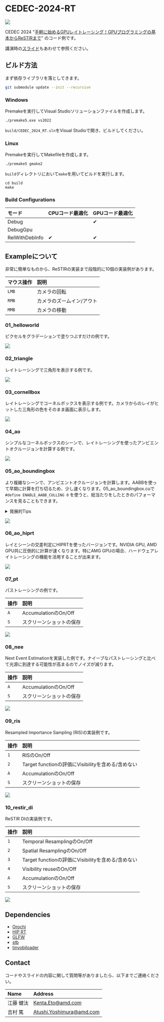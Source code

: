 # CEDEC-2024-RT

![](img/10.png)

CEDEC 2024 "[手軽に始めるGPUレイトレーシング！GPUプログラミングの基本からReSTIRまで](https://cedec.cesa.or.jp/2024/session/detail/s6607f1689d540/)" のコード例です。

講演時の[スライド](https://github.com/yumcyaWiz/CEDEC-2024-RT/blob/main/docs/CEDEC2024_RT.pdf)もあわせて参照ください。

## ビルド方法

まず依存ライブラリを落としてきます。

```bash
git submodule update --init --recursive
```

### Windows

Premakeを実行してVisual Studioソリューションファイルを作成します。

```bash
./premake5.exe vs2022
```

`build/CEDEC_2024_RT.sln`をVisual Studioで開き、ビルドしてください。

### Linux

Premakeを実行してMakefileを作成します。

```bash
./premake5 gmake2
```

`build`ディレクトリにおいて`make`を用いてビルドを実行します。

```
cd build
make
```

### Build Configurations

|モード|CPUコード最適化|GPUコード最適化|
|:--|:--|:--|
|Debug||✔|
|DebugGpu|||
|RelWithDebInfo|✔|✔|

## Exampleについて

非常に簡単なものから、ReSTIRの実装まで段階的に10個の実装例があります。

|マウス操作|説明|
|:--|:--|
|`LMB`|カメラの回転|
|`RMB`|カメラのズームイン/アウト|
|`MMB`|カメラの移動|

### 01_helloworld

ピクセルをグラデーションで塗りつぶすだけの例です。

![](img/1.png)

### 02_triangle

レイトレーシングで三角形を表示する例です。

![](img/2.png)

### 03_cornellbox

レイトレーシングでコーネルボックスを表示する例です。カメラからのレイがヒットした三角形の色をそのまま画面に表示します。

![](img/3.png)

### 04_ao

シンプルなコーネルボックスのシーンで、レイトレーシングを使ったアンビエントオクルージョンを計算する例です。

![](img/4.png)

### 05_ao_boundingbox

より複雑なシーンで、アンビエントオクルージョンを計算します。AABBを使って早期に計算を打ち切るため、少し速くなります。05_ao_boundingbox.cuで `#define ENABLE_AABB_CULLING 0` を使うと、総当たりをしたときのパフォーマンスを見ることもできます。
<details>

<summary>発展的Tips</summary>

`#define ENABLE_AABB_WARP_LEVEL_CULLING 1` を使うと、32個を一つにまとめたAABBでさらにもう一段階層的なカリングを行います。

</details>

![](img/5.png)

### 06_ao_hiprt

レイとシーンの交差判定にHIPRTを使ったバージョンです。NVIDIA GPU, AMD GPU共に圧倒的に計算が速くなります。特にAMG GPUの場合、ハードウェアレイトレーシングの機能を活用することが出来ます。

![](img/6.png)

### 07_pt

パストレーシングの例です。

|操作|説明|
|:--|:--|
|`A`|AccumulationのOn/Off|
|`S`|スクリーンショットの保存|

![](img/7.png)

### 08_nee

Next Event Estimationを実装した例です。ナイーブなパストレーシングと比べて光源に到達する可能性が高まるのでノイズが減ります。

|操作|説明|
|:--|:--|
|`A`|AccumulationのOn/Off|
|`S`|スクリーンショットの保存|

![](img/8.png)

### 09_ris

Resampled Importance Sampling (RIS)の実装例です。

|操作|説明|
|:--|:--|
|`1`|RISのOn/Off|
|`2`|Target functionの評価にVisibilityを含める/含めない|
|`A`|AccumulationのOn/Off|
|`S`|スクリーンショットの保存|

![](img/9.png)

### 10_restir_di

ReSTIR DIの実装例です。

|操作|説明|
|:--|:--|
|`1`|Temporal ResamplingのOn/Off|
|`2`|Spatial ResamplingのOn/Off|
|`3`|Target functionの評価にVisibilityを含める/含めない|
|`4`|Visibility reuseのOn/Off|
|`A`|AccumulationのOn/Off|
|`S`|スクリーンショットの保存|

![](img/10.png)

## Dependencies

* [Orochi](https://github.com/GPUOpen-LibrariesAndSDKs/Orochi)
* [HIP RT](https://gpuopen.com/hiprt/)
* [GLFW](https://www.glfw.org/)
* [stb](https://github.com/nothings/stb)
* [tinyobjloader](https://github.com/tinyobjloader/tinyobjloader)

## Contact

コードやスライドの内容に関して質問等がありましたら、以下までご連絡ください。

|Name|Address|
|:--|:--|
|江藤 健汰|Kenta.Eto@amd.com|
|吉村 篤|Atushi.Yoshimura@amd.com|